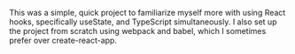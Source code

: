 This was a simple, quick project to familiarize myself more with using React hooks, specifically useState, and TypeScript
simultaneously. I also set up the project from scratch using webpack and babel, which I sometimes prefer over create-react-app. 
